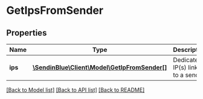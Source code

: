 # GetIpsFromSender

## Properties
Name | Type | Description | Notes
------------ | ------------- | ------------- | -------------
**ips** | [**\SendinBlue\Client\Model\GetIpFromSender[]**](GetIpFromSender.md) | Dedicated IP(s) linked to a sender | 

[[Back to Model list]](../../README.md#documentation-for-models) [[Back to API list]](../../README.md#documentation-for-api-endpoints) [[Back to README]](../../README.md)


